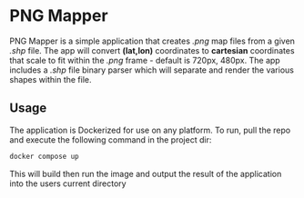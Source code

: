 # PNG Mapper
PNG Mapper is a simple application that creates *.png* map files from a given *.shp* file.
The app will convert **(lat,lon)** coordinates to **cartesian** coordinates that scale to fit within
the *.png* frame - default is 720px, 480px. The app includes a *.shp* file binary parser which will
separate and render the various shapes within the file. 

## Usage
The application is Dockerized for use on any platform. To run, pull the repo and execute the following 
command in the project dir:
```bash
docker compose up
```
This will build then run the image and output the result of the application into the users current directory 